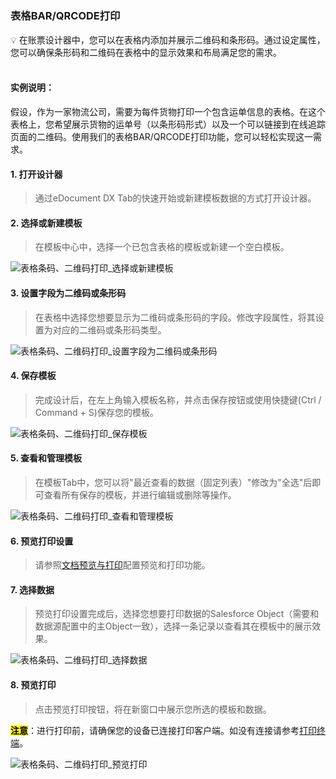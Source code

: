 <h5 id="start"></h5>

### 表格BAR/QRCODE打印

<aside>
💡 在账票设计器中，您可以在表格内添加并展示二维码和条形码。通过设定属性，您可以确保条形码和二维码在表格中的显示效果和布局满足您的需求。
</aside>
<br>

#### **实例说明：**
假设，作为一家物流公司，需要为每件货物打印一个包含运单信息的表格。在这个表格上，您希望展示货物的运单号（以条形码形式）以及一个可以链接到在线追踪页面的二维码。使用我们的表格BAR/QRCODE打印功能，您可以轻松实现这一需求。

#### **1. 打开设计器**

> 通过eDocument DX Tab的快速开始或新建模板数据的方式打开设计器。

#### **2. 选择或新建模板**

> 在模板中心中，选择一个已包含表格的模板或新建一个空白模板。

![表格条码、二维码打印_选择或新建模板](../_images/zh-cn/表格条码、二维码打印_选择或新建模板.gif)

#### **3. 设置字段为二维码或条形码**

> 在表格中选择您想要显示为二维码或条形码的字段。修改字段属性，将其设置为对应的二维码或条形码类型。

![表格条码、二维码打印_设置字段为二维码或条形码](../_images/zh-cn/表格条码、二维码打印_设置字段为二维码或条形码.gif)

#### **4. 保存模板**

> 完成设计后，在左上角输入模板名称，并点击保存按钮或使用快捷键(Ctrl / Command + S)保存您的模板。

![表格条码、二维码打印_保存模板](../_images/zh-cn/表格条码、二维码打印_保存模板.gif)

#### **5. 查看和管理模板**

> 在模板Tab中，您可以将"最近查看的数据（固定列表）"修改为"全选"后即可查看所有保存的模板，并进行编辑或删除等操作。

![表格条码、二维码打印_查看和管理模板](../_images/zh-cn/表格条码、二维码打印_查看和管理模板.gif)

#### **6. 预览打印设置**

> 请参照[文档预览与打印](ad-print.md#adprint-step1)配置预览和打印功能。

#### **7. 选择数据**

> 预览打印设置完成后，选择您想要打印数据的Salesforce Object（需要和数据源配置中的主Object一致），选择一条记录以查看其在模板中的展示效果。

![表格条码、二维码打印_选择数据](../_images/zh-cn/表格条码、二维码打印_选择数据.gif)

#### **8. 预览打印**

> 点击预览打印按钮，将在新窗口中展示您所选的模板和数据。<br/>

<mark>**注意**</mark>：进行打印前，请确保您的设备已连接打印客户端。如没有连接请参考[打印终端](download.md)。

![表格条码、二维码打印_预览打印](../_images/zh-cn/表格条码、二维码打印_预览打印.gif)